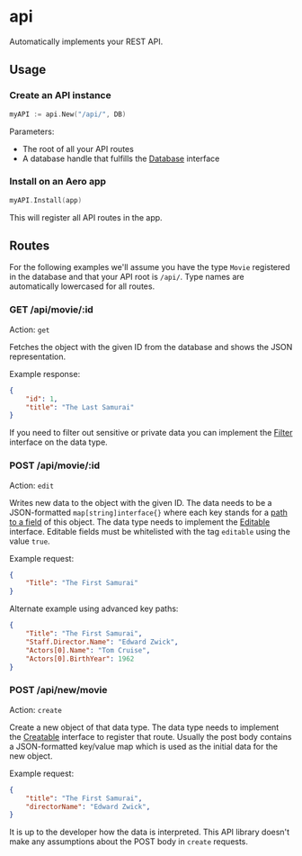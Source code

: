 # api

Automatically implements your REST API.

## Usage

### Create an API instance

```go
myAPI := api.New("/api/", DB)
```

Parameters:

* The root of all your API routes
* A database handle that fulfills the [Database](Database.go) interface

### Install on an Aero app

```go
myAPI.Install(app)
```

This will register all API routes in the app.

## Routes

For the following examples we'll assume you have the type `Movie` registered in the database and that your API root is `/api/`. Type names are automatically lowercased for all routes.

### GET /api/movie/:id

Action: `get`

Fetches the object with the given ID from the database and shows the JSON representation.

Example response:

```json
{
	"id": 1,
	"title": "The Last Samurai"
}
```

If you need to filter out sensitive or private data you can implement the [Filter](Filter.go) interface on the data type.

### POST /api/movie/:id

Action: `edit`

Writes new data to the object with the given ID. The data needs to be a JSON-formatted `map[string]interface{}` where each key stands for a [path to a field](https://github.com/aerogo/mirror#getproperty) of this object. The data type needs to implement the [Editable](Editable.go) interface. Editable fields must be whitelisted with the tag `editable` using the value `true`.

Example request:

```json
{
	"Title": "The First Samurai"
}
```

Alternate example using advanced key paths:

```json
{
	"Title": "The First Samurai",
	"Staff.Director.Name": "Edward Zwick",
	"Actors[0].Name": "Tom Cruise",
	"Actors[0].BirthYear": 1962
}
```

### POST /api/new/movie

Action: `create`

Create a new object of that data type. The data type needs to implement the [Creatable](Creatable.go) interface to register that route. Usually the post body contains a JSON-formatted key/value map which is used as the initial data for the new object.

Example request:
```json
{
	"title": "The First Samurai",
	"directorName": "Edward Zwick",
}
```

It is up to the developer how the data is interpreted. This API library doesn't make any assumptions about the POST body in `create` requests.